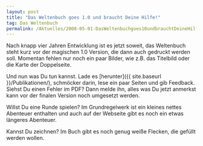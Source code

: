 ```yaml
---
layout: post
title: "Das Weltenbuch goes 1.0 und braucht Deine Hilfe!"
tag: Das Weltenbuch
permalink: /Aktuelles/2008-05-01-DasWeltenbuchgoes10undbrauchtDeineHilfe
---
```


Nach knapp vier Jahren Entwicklung ist es jetzt soweit, das Weltenbuch steht kurz vor der magischen 1.0 Version, die dann auch gedruckt werden soll. Momentan fehlen nur noch ein paar Bilder, wie z.B. das Titelbild oder die Karte der Doppelseite.

Und nun was Du tun kannst. Lade es [herunter]({{ site.baseurl }}/Publikationen/), schmöcker darin, lese ein paar Seiten und gib Feedback. Siehst Du einen Fehler im PDF? Dann melde ihn, alles was Du jetzt anmerkst kann vor der finalen Version noch umgesetzt werden.

Willst Du eine Runde spielen? Im Grundregelwerk ist ein kleines nettes Abenteuer enthalten und auch auf der Webseite gibt es noch ein etwas längeres Abenteuer.

Kannst Du zeichnen? Im Buch gibt es noch genug weiße Flecken, die gefüllt werden wollen.



